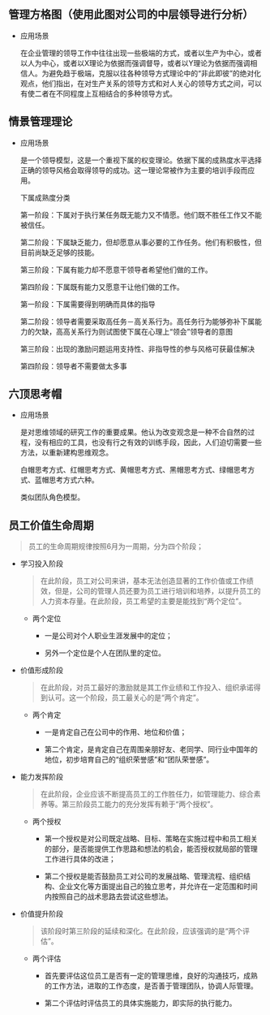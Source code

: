 ## 管理方格图（使用此图对公司的中层领导进行分析）

* 应用场景

    在企业管理的领导工作中往往出现一些极端的方式，或者以生产为中心，或者以人为中心，或者以X理论为依据而强调督导，或者以Y理论为依据而强调相信人。为避免趋于极端，克服以往各种领导方式理论中的“非此即彼”的绝对化观点，他们指出，在对生产关系的领导方式和对人关心的领导方式之间，可以有使二者在不同程度上互相结合的多种领导方式。

## 情景管理理论

* 应用场景

    是一个领导模型，这是一个重视下属的权变理论。依据下属的成熟度水平选择正确的领导风格会取得领导的成功。这一理论常被作为主要的培训手段而应用。
    
    下属成熟度分类
    
    第一阶段：下属对于执行某任务既无能力又不情愿。他们既不胜任工作又不能被信任。
    
    第二阶段：下属缺乏能力，但却愿意从事必要的工作任务。他们有积极性，但目前尚缺乏足够的技能。
    
    第三阶段：下属有能力却不愿意干领导者希望他们做的工作。
    
    第四阶段：下属既有能力又愿意干让他们做的工作。
    
    第一阶段：下属需要得到明确而具体的指导
    
    第二阶段：领导者需要采取高任务－高关系行为。高任务行为能够弥补下属能力的欠缺，高高关系行为则试图使下属在心理上“领会”领导者的意图
    
    第三阶段：出现的激励问题运用支持性、非指导性的参与风格可获最佳解决
    
    第四阶段：领导者不需要做太多事
    
## 六顶思考帽

* 应用场景
    
    是对思维领域的研究工作的重要成果。他认为改变观念是一种不合自然的过程，没有相应的工具，也没有行之有效的训练手段，因此，人们迫切需要一些方法，以重新建构思维观念。
    
    白帽思考方式、红帽思考方式、黄帽思考方式、黑帽思考方式、绿帽思考方式、蓝帽思考方式六种。
    
    类似团队角色模型。

## 员工价值生命周期

> 员工的生命周期规律按照6月为一周期，分为四个阶段；

* 学习投入阶段

    > 在此阶段，员工对公司来讲，基本无法创造显著的工作价值或工作绩效，但是，公司的管理人员还要为员工进行培训和培养，以提升员工的人力资本存量。在此阶段，员工希望的主要是能找到“两个定位”。
    
    * 两个定位
    
        * 一是公司对个人职业生涯发展中的定位；
        
        * 另外一个定位是个人在团队里的定位。

* 价值形成阶段

    > 在此阶段，对员工最好的激励就是其工作业绩和工作投入、组织承诺得到认可。这一个阶段，员工最关心的是“两个肯定”。
    
    * 两个肯定
    
        * 一是肯定自己在公司中的作用、地位和价值；
        
        * 第二个肯定，是肯定自己在周围亲朋好友、老同学、同行业中国年的地位，初步培育自己的“组织荣誉感”和“团队荣誉感”。

* 能力发挥阶段

    > 在此阶段，企业应该不断提高员工的工作胜任力，如管理能力、综合素养等。第三阶段员工能力的充分发挥有赖于“两个授权”。
    
    * 两个授权
        
        * 第一个授权是对公司既定战略、目标、策略在实施过程中和员工相关的部分，是否能提供工作思路和想法的机会，能否授权就局部的管理工作进行具体的改进；
        
        * 第二个授权是能否鼓励员工对公司的发展战略、管理流程、组织结构、企业文化等方面提出自己的独立思考，并允许在一定范围和时间内按照自己的战术思路去尝试这些想法。

* 价值提升阶段

    > 该阶段时第三阶段的延续和深化。在此阶段，应该强调的是“两个评估”。
    
    * 两个评估
    
        * 首先要评估这位员工是否有一定的管理思维，良好的沟通技巧，成熟的工作方法，进取的工作态度，是否善于管理团队，协调人际管理。
        
        * 第二个评估时评估员工的具体实施能力，即实际的执行能力。

    
